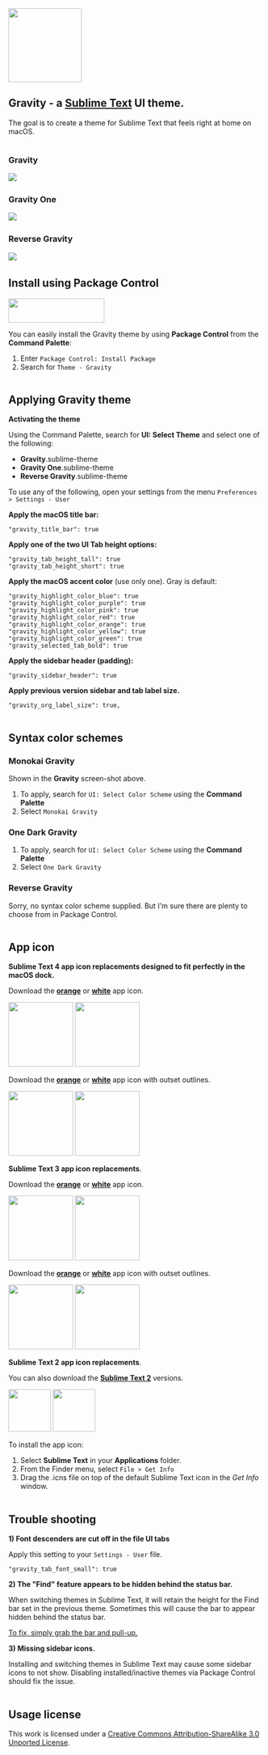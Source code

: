 <img src="https://yonnetti-sublime.s3.amazonaws.com/gravity/icons/gravity-logo%402x.png" width="145" height="146">

## Gravity - a [Sublime Text](http://www.sublimetext.com/) UI theme.

The goal is to create a theme for Sublime Text that feels right at home on macOS.

<img src="https://yonnetti-sublime.s3.amazonaws.com/gravity/spacer.png" width="1" height="1">


### Gravity

<img src="https://s3.amazonaws.com/yonnetti-sublime/gravity/screen-shots/gravity-4.jpg">

<img src="https://yonnetti-sublime.s3.amazonaws.com/gravity/spacer.png" width="1" height="1">


### Gravity One

<img src="https://s3.amazonaws.com/yonnetti-sublime/gravity/screen-shots/gravity-one-4.jpg">

<img src="https://yonnetti-sublime.s3.amazonaws.com/gravity/spacer.png" width="1" height="1">


### Reverse Gravity

<img src="https://s3.amazonaws.com/yonnetti-sublime/gravity/screen-shots/reverse-gravity-4.jpg">

<img src="https://yonnetti-sublime.s3.amazonaws.com/gravity/spacer.png" width="1" height="1">


## Install using Package Control

[<img src="https://yonnetti-sublime.s3.amazonaws.com/gravity/icons/package-control-horizontal%402x.png" width="190" height="48">](https://packagecontrol.io/packages/Theme%20-%20Gravity)

You can easily install the Gravity theme by using **Package Control** from the **Command Palette**:

1. Enter `Package Control: Install Package`
2. Search for `Theme - Gravity`

<img src="https://yonnetti-sublime.s3.amazonaws.com/gravity/spacer.png" width="1" height="1">

## Applying Gravity theme


**Activating the theme**

Using the Command Palette, search for **UI: Select Theme** and select one of the following:

- **Gravity**.sublime-theme
- **Gravity One**.sublime-theme
- **Reverse Gravity**.sublime-theme

To use any of the following, open your settings from the menu `Preferences > Settings - User`

**Apply the macOS title bar:**

```
"gravity_title_bar": true
```

**Apply one of the two UI Tab height options:**

```
"gravity_tab_height_tall": true
"gravity_tab_height_short": true
```

**Apply the macOS accent color** (use only one). Gray is default:

```
"gravity_highlight_color_blue": true
"gravity_highlight_color_purple": true
"gravity_highlight_color_pink": true
"gravity_highlight_color_red": true
"gravity_highlight_color_orange": true
"gravity_highlight_color_yellow": true
"gravity_highlight_color_green": true
"gravity_selected_tab_bold": true
```

**Apply the sidebar header (padding):**

```
"gravity_sidebar_header": true
```

**Apply previous version sidebar and tab label size.**

```
"gravity_org_label_size": true,
```

<img src="https://yonnetti-sublime.s3.amazonaws.com/gravity/spacer.png" width="1" height="1">

## Syntax color schemes

### Monokai Gravity

Shown in the **Gravity** screen-shot above.

1. To apply, search for `UI: Select Color Scheme` using the **Command Palette**
2. Select `Monokai Gravity`


### One Dark Gravity

1. To apply, search for `UI: Select Color Scheme` using the **Command Palette**
2. Select `One Dark Gravity`


### Reverse Gravity

Sorry, no syntax color scheme supplied. But I'm sure there are plenty to choose from in Package Control.


<img src="https://yonnetti-sublime.s3.amazonaws.com/gravity/spacer.png" width="1" height="1">

## App icon

**Sublime Text 4 app icon replacements designed to fit perfectly in the macOS dock.**

Download the **[orange](https://bit.ly/39UYn22)** or **[white](https://bit.ly/2JxvwGE)** app icon.

[<img src="https://s3.amazonaws.com/yonnetti-sublime/gravity/icons/sublimetext-4-orange.png" width="128" height="128">](https://bit.ly/39UYn22) [<img src="https://s3.amazonaws.com/yonnetti-sublime/gravity/icons/sublimetext-4-white.png" width="128" height="128">](https://bit.ly/2JxvwGE)

Download the **[orange](https://bit.ly/3oGEFeX)** or **[white](https://bit.ly/39MRsId)** app icon with outset outlines.

[<img src="https://s3.amazonaws.com/yonnetti-sublime/gravity/icons/sublimetext-4-orange-outline.png" width="128" height="128">](https://bit.ly/3oGEFeX) [<img src="https://s3.amazonaws.com/yonnetti-sublime/gravity/icons/sublimetext-4-white-outline.png" width="128" height="128">](https://bit.ly/39MRsId)

**Sublime Text 3 app icon replacements**.

Download the **[orange](https://bit.ly/2MEfvu3)** or **[white](https://bit.ly/2MCcwCy)** app icon.

[<img src="https://s3.amazonaws.com/yonnetti-sublime/gravity/icons/sublimetext-3-orange.png" width="128" height="128">](https://bit.ly/2MEfvu3) [<img src="https://s3.amazonaws.com/yonnetti-sublime/gravity/icons/sublimetext-3-white.png" width="128" height="128">](https://bit.ly/2MCcwCy)

Download the **[orange](http://bit.ly/2lPe8gN)** or **[white](http://bit.ly/2tQ0aQp)** app icon with outset outlines.

[<img src="https://s3.amazonaws.com/yonnetti-sublime/gravity/icons/sublimetext-3-orange-outline.png" width="128" height="128">](https://bit.ly/2lPe8gN) [<img src="https://s3.amazonaws.com/yonnetti-sublime/gravity/icons/sublimetext-3-white-outline.png" width="128" height="128">](https://bit.ly/2tQ0aQp)

**Sublime Text 2 app icon replacements**.

You can also download the **[Sublime Text 2](https://bits.ly/1s1CbKG)** versions.

[<img src="https://s3.amazonaws.com/yonnetti-sublime/gravity/icons/app-icon-orange-101.png" width="84" height="84">](https://bit.ly/1s1CbKG) [<img src="https://s3.amazonaws.com/yonnetti-sublime/gravity/icons/app-icon-white-101.png" width="84" height="84">](https://bit.ly/1s1CbKG)

To install the app icon:

1. Select **Sublime Text** in your **Applications** folder.
2. From the Finder menu, select `File > Get Info`
3. Drag the .icns file on top of the default Sublime Text icon in the _Get Info_ window.

<img src="https://yonnetti-sublime.s3.amazonaws.com/gravity/spacer.png" width="1" height="1">

## Trouble shooting

**1) Font descenders are cut off in the file UI tabs**

Apply this setting to your `Settings - User` file.

```
"gravity_tab_font_small": true
```

**2) The "Find" feature appears to be hidden behind the status bar.**

When switching themes in Sublime Text, it will retain the height for the Find bar set in the previous theme. Sometimes this will cause the bar to appear hidden behind the status bar.

[To fix, simply grab the bar and pull-up.](https://github.com/frankyonnetti/gravity-sublime-theme/wiki/Theme-Trouble-Shooting)

**3) Missing sidebar icons.**

Installing and switching themes in Sublime Text may cause some sidebar icons to not show. Disabling installed/inactive themes via Package Control should fix the issue.

<img src="https://yonnetti-sublime.s3.amazonaws.com/gravity/spacer.png" width="1" height="1">

## Usage license

This work is licensed under a [Creative Commons Attribution-ShareAlike 3.0 Unported License](http://creativecommons.org/licenses/by-sa/3.0/).


